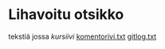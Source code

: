 # **Lihavoitu otsikko**
tekstiä jossa *kursiivi*
[komentorivi.txt](komentorivi.txt)
[gitlog.txt](gitlog.txt)
